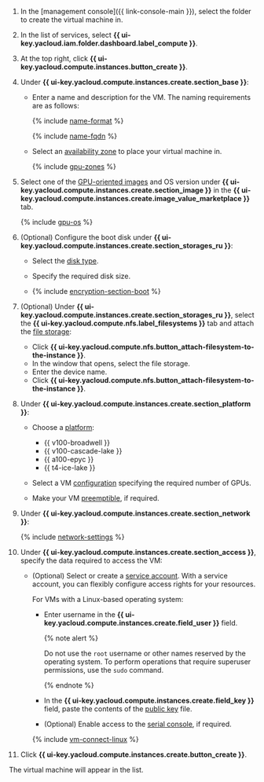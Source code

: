 1. In the [management console]({{ link-console-main }}), select the folder to create the virtual machine in.
1. In the list of services, select **{{ ui-key.yacloud.iam.folder.dashboard.label_compute }}**.
1. At the top right, click **{{ ui-key.yacloud.compute.instances.button_create }}**.
1. Under **{{ ui-key.yacloud.compute.instances.create.section_base }}**:
   * Enter a name and description for the VM. The naming requirements are as follows:

      {% include [name-format](../../name-format.md) %}

      {% include [name-fqdn](../name-fqdn.md) %}

   * Select an [availability zone](../../../overview/concepts/geo-scope.md) to place your virtual machine in.

      
      {% include [gpu-zones](../gpu-zones.md) %}



1. Select one of the [GPU-oriented images](/marketplace?search=gpu) and OS version under **{{ ui-key.yacloud.compute.instances.create.section_image }}** in the **{{ ui-key.yacloud.compute.instances.create.image_value_marketplace }}** tab.

   {% include [gpu-os](../gpu-os.md) %}

1. (Optional) Configure the boot disk under **{{ ui-key.yacloud.compute.instances.create.section_storages_ru }}**:
   * Select the [disk type](../../../compute/concepts/disk.md#disks_types).
   * Specify the required disk size.


   * {% include [encryption-section-boot](../../../_includes/compute/encryption-section-boot.md) %}



1. (Optional) Under **{{ ui-key.yacloud.compute.instances.create.section_storages_ru }}**, select the **{{ ui-key.yacloud.compute.nfs.label_filesystems }}** tab and attach the [file storage](../../../compute/concepts/filesystem.md):

   * Click **{{ ui-key.yacloud.compute.nfs.button_attach-filesystem-to-the-instance }}**.
   * In the window that opens, select the file storage.
   * Enter the device name.
   * Click **{{ ui-key.yacloud.compute.nfs.button_attach-filesystem-to-the-instance }}**.


1. Under **{{ ui-key.yacloud.compute.instances.create.section_platform }}**:
   * Choose a [platform](../../../compute/concepts/vm-platforms.md#gpu-platforms):

      
     * {{ v100-broadwell }}
     * {{ v100-cascade-lake }}
     * {{ a100-epyc }}
     * {{ t4-ice-lake }}
     
     

   * Select a VM [configuration](../../../compute/concepts/gpus.md#config) specifying the required number of GPUs.
   * Make your VM [preemptible](../../../compute/concepts/preemptible-vm.md), if required.


1. Under **{{ ui-key.yacloud.compute.instances.create.section_network }}**:

   {% include [network-settings](../../../_includes/compute/network-settings.md) %}

1. Under **{{ ui-key.yacloud.compute.instances.create.section_access }}**, specify the data required to access the VM:
   * (Optional) Select or create a [service account](../../../iam/concepts/index.md#sa). With a service account, you can flexibly configure access rights for your resources.

      For VMs with a Linux-based operating system:
      * Enter username in the **{{ ui-key.yacloud.compute.instances.create.field_user }}** field.

         {% note alert %}

         Do not use the `root` username or other names reserved by the operating system. To perform operations that require superuser permissions, use the `sudo` command.

         {% endnote %}

      * In the **{{ ui-key.yacloud.compute.instances.create.field_key }}** field, paste the contents of the [public key](../../../compute/operations/vm-connect/ssh.md#creating-ssh-keys) file.

      * (Optional) Enable access to the [serial console](../../../compute/operations/index.md#serial-console), if required.

      {% include [vm-connect-linux](../../../_includes/vm-connect-linux.md) %}

1. Click **{{ ui-key.yacloud.compute.instances.create.button_create }}**.

The virtual machine will appear in the list.
